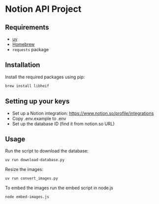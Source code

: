 # Notion API Project

## Requirements

- [uv](https://docs.astral.sh/uv/getting-started/installation/)
- [Homebrew](https://brew.sh/)
- `requests` package

## Installation

Install the required packages using pip:

```bash
brew install libheif
```

## Setting up your keys

- Set up a Notion integration: https://www.notion.so/profile/integrations
- Copy .env.example to .env
- Set up the database ID (find it from notion.so URL)

## Usage

Run the script to download the database:

```bash
uv run download-database.py
```

Resize the images:

```bash
uv run convert_images.py
```

To embed the images run the embed script in node.js

```bash
node embed-images.js
```
